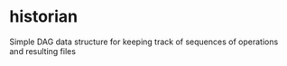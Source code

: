 # historian
Simple DAG data structure for keeping track of sequences of operations and resulting files
